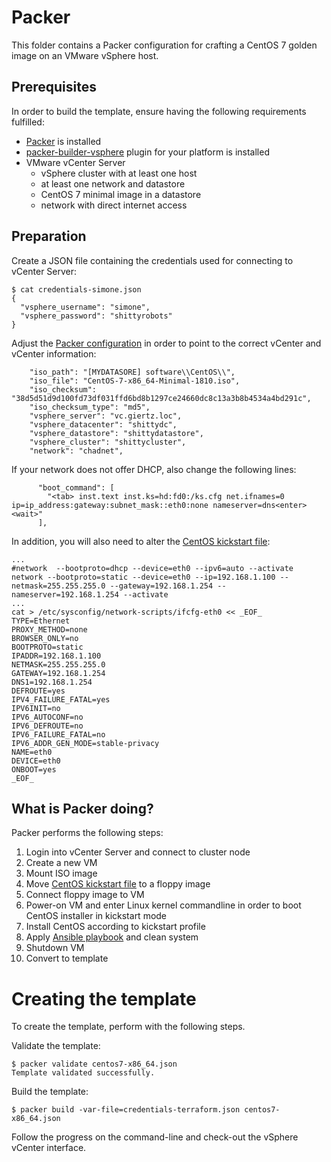# Packer
This folder contains a Packer configuration for crafting a CentOS 7 golden image on an VMware vSphere host.

## Prerequisites
In order to build the template, ensure having the following requirements fulfilled:
- [Packer](https://packer.io) is installed
- [packer-builder-vsphere](https://github.com/jetbrains-infra/packer-builder-vsphere/releases) plugin for your platform is installed
- VMware vCenter Server
  - vSphere cluster with at least one host
  - at least one network and datastore
  - CentOS 7 minimal image in a datastore
  - network with direct internet access

## Preparation
Create a JSON file containing the credentials used for connecting to vCenter Server:

```
$ cat credentials-simone.json
{
  "vsphere_username": "simone",
  "vsphere_password": "shittyrobots"
}
```

Adjust the [Packer configuration](centos7-x86_64.json) in order to point to the correct vCenter and vCenter information:

```
    "iso_path": "[MYDATASORE] software\\CentOS\\",
    "iso_file": "CentOS-7-x86_64-Minimal-1810.iso",
    "iso_checksum": "38d5d51d9d100fd73df031ffd6bd8b1297ce24660dc8c13a3b8b4534a4bd291c",
    "iso_checksum_type": "md5",
    "vsphere_server": "vc.giertz.loc",
    "vsphere_datacenter": "shittydc",
    "vsphere_datastore": "shittydatastore",
    "vsphere_cluster": "shittycluster",
    "network": "chadnet",
```

If your network does not offer DHCP, also change the following lines:
```
      "boot_command": [
        "<tab> inst.text inst.ks=hd:fd0:/ks.cfg net.ifnames=0 ip=ip_address:gateway:subnet_mask::eth0:none nameserver=dns<enter><wait>"
      ],
```

In addition, you will also need to alter the [CentOS kickstart file](http/ks.cfg):
```
...
#network  --bootproto=dhcp --device=eth0 --ipv6=auto --activate
network --bootproto=static --device=eth0 --ip=192.168.1.100 --netmask=255.255.255.0 --gateway=192.168.1.254 --nameserver=192.168.1.254 --activate
...
cat > /etc/sysconfig/network-scripts/ifcfg-eth0 << _EOF_
TYPE=Ethernet
PROXY_METHOD=none
BROWSER_ONLY=no
BOOTPROTO=static
IPADDR=192.168.1.100
NETMASK=255.255.255.0
GATEWAY=192.168.1.254
DNS1=192.168.1.254
DEFROUTE=yes
IPV4_FAILURE_FATAL=yes
IPV6INIT=no
IPV6_AUTOCONF=no
IPV6_DEFROUTE=no
IPV6_FAILURE_FATAL=no
IPV6_ADDR_GEN_MODE=stable-privacy
NAME=eth0
DEVICE=eth0
ONBOOT=yes
_EOF_
```

## What is Packer doing?
Packer performs the following steps:
1. Login into vCenter Server and connect to cluster node
2. Create a new VM
3. Mount ISO image
4. Move [CentOS kickstart file](http/ks.cfg) to a floppy image
5. Connect floppy image to VM
6. Power-on VM and enter Linux kernel commandline in order to boot CentOS installer in kickstart mode
7. Install CentOS according to kickstart profile
8. Apply [Ansible playbook](../ansible) and clean system
9. Shutdown VM
10. Convert to template

# Creating the template
To create the template, perform with the following steps.

Validate the template:
```
$ packer validate centos7-x86_64.json
Template validated successfully.
``` 

Build the template:
```
$ packer build -var-file=credentials-terraform.json centos7-x86_64.json
```

Follow the progress on the command-line and check-out the vSphere vCenter interface.
